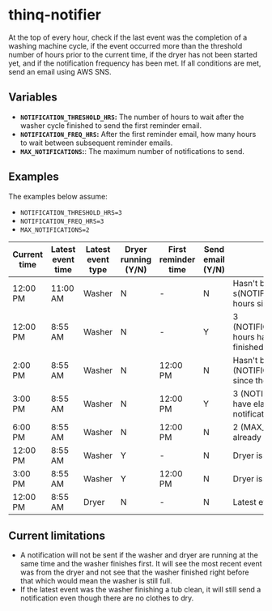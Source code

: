# thinq-notifier

At the top of every hour, check if the last event was the completion of a washing machine cycle, if the event occurred more than the threshold number of hours prior to the current time, if the dryer has not been started yet, and if the notification frequency has been met. If all conditions are met, send an email using AWS SNS.

## Variables

- **`NOTIFICATION_THRESHOLD_HRS`:** The number of hours to wait after the washer cycle finished to send the first reminder email.
- **`NOTIFICATION_FREQ_HRS`:** After the first reminder email, how many hours to wait between subsequent reminder emails.
- **`MAX_NOTIFICATIONS`:**: The maximum number of notifications to send.

## Examples

The examples below assume:

- `NOTIFICATION_THRESHOLD_HRS=3`
- `NOTIFICATION_FREQ_HRS=3`
- `MAX_NOTIFICATIONS=2`

| Current time | Latest event time | Latest event type | Dryer running (Y/N) | First reminder time | Send email (Y/N) | Reason                                                                   |
| ------------ | ----------------- | ----------------- | ------------------- | ------------------- | ---------------- | ------------------------------------------------------------------------ |
| 12:00 PM     | 11:00 AM          | Washer            | N                   | -                   | N                | Hasn't been 3 s(NOTIFICATION_THRESHOLD_HRS) hours since washer finished  |
| 12:00 PM     | 8:55 AM           | Washer            | N                   | -                   | Y                | 3 (NOTIFICATION_THRESHOLD_HRS) hours have elapsed since washer finished  |
| 2:00 PM      | 8:55 AM           | Washer            | N                   | 12:00 PM            | N                | Hasn't been 3 (NOTIFICATION_FREQ_HRS) hours since the last notification  |
| 3:00 PM      | 8:55 AM           | Washer            | N                   | 12:00 PM            | Y                | 3 (NOTIFICATION_FREQ_HRS) hours have elapsed since the last notification |
| 6:00 PM      | 8:55 AM           | Washer            | N                   | 12:00 PM            | N                | 2 (MAX_NOTIFICATIONS) have already been sent                             |
| 12:00 PM     | 8:55 AM           | Washer            | Y                   | -                   | N                | Dryer is running                                                         |
| 3:00 PM      | 8:55 AM           | Washer            | Y                   | 12:00 PM            | N                | Dryer is running                                                         |
| 12:00 PM     | 8:55 AM           | Dryer             | N                   | -                   | N                | Latest event was the dryer                                               |

## Current limitations

- A notification will not be sent if the washer and dryer are running at the same time and the washer finishes first. It will see the most recent event was from the dryer and not see that the washer finished right before that which would mean the washer is still full.
- If the latest event was the washer finishing a tub clean, it will still send a notification even though there are no clothes to dry.
